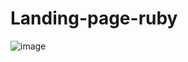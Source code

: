 # Landing-page-ruby

![image](https://user-images.githubusercontent.com/99293275/160896465-644ae71d-b787-477c-8f52-184cf77d2e61.png)

